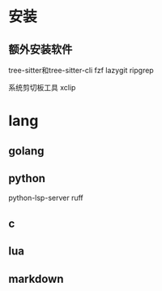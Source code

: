 # 安装

## 额外安装软件
tree-sitter和tree-sitter-cli
fzf
lazygit
ripgrep

系统剪切板工具
xclip

# lang

## golang

## python
python-lsp-server
ruff

## c

## lua

## markdown
